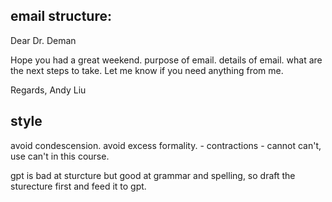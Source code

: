 ## email structure:

Dear Dr. Deman

Hope you had a great weekend.
purpose of email.
details of email.
what are the next steps to take. Let me know if you need anything from me. 

Regards,
Andy Liu

## style
avoid condescension.
avoid excess formality. - contractions - cannot can't, use can't in this course.

gpt is bad at sturcture but good at grammar and spelling, so draft the sturecture first and feed it to gpt.

